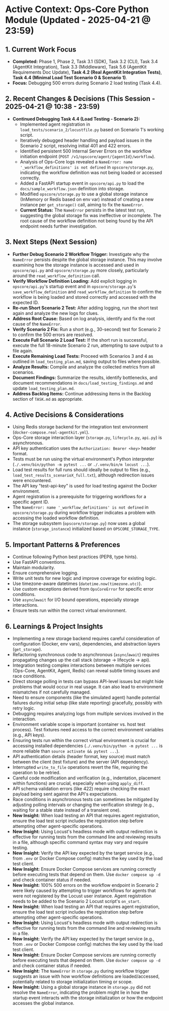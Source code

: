 # Active Context: Ops-Core Python Module (Updated - 2025-04-21 @ 23:59)

## 1. Current Work Focus
- **Completed:** Phase 1, Phase 2, Task 3.1 (SDK), Task 3.2 (CLI), Task 3.4 (AgentKit Integration), Task 3.3 (Middleware), Task 5.6 (AgentKit Requirements Doc Update), **Task 4.2 (Real AgentKit Integration Tests)**, **Task 4.4 (Minimal Load Test Scenario 0 & Scenario 1)**.
- **Focus:** Debugging 500 errors during Scenario 2 load testing (Task 4.4).

## 2. Recent Changes & Decisions (This Session - 2025-04-21 @ 10:38 - 23:59)
- **Continued Debugging Task 4.4 (Load Testing - Scenario 2):**
    - Implemented agent registration in `load_tests/scenario_2/locustfile.py` based on Scenario 1's working script.
    - Iteratively debugged header handling and payload issues in the Scenario 2 script, resolving initial 401 and 422 errors.
    - Identified persistent 500 Internal Server Errors on the workflow initiation endpoint (`POST /v1/opscore/agent/{agentId}/workflow`).
    - Analysis of Ops-Core logs revealed a `NameError: name '_workflow_definitions' is not defined` in `opscore/storage.py`, indicating the workflow definition was not being loaded or accessed correctly.
    - Added a FastAPI startup event in `opscore/api.py` to load the `docs/sample_workflow.json` definition into storage.
    - Modified `opscore/storage.py` to use a global storage instance (InMemory or Redis based on env var) instead of creating a new instance per `get_storage()` call, aiming to fix the `NameError`.
    - **Current Status:** The `NameError` persists in the latest test run, suggesting the global storage fix was ineffective or incomplete. The root cause of the workflow definition not being found by the API endpoint needs further investigation.

## 3. Next Steps (Next Session)
- **Further Debug Scenario 2 Workflow Trigger:** Investigate why the `NameError` persists despite the global storage instance. This may involve examining how the storage instance is accessed and used in `opscore/api.py` and `opscore/storage.py` more closely, particularly around the `read_workflow_definition` call.
- **Verify Workflow Definition Loading:** Add explicit logging in `opscore/api.py`'s startup event and in `opscore/storage.py`'s `save_workflow_definition` and `read_workflow_definition` to confirm the workflow is being loaded and stored correctly and accessed with the expected ID.
- **Re-run Short Scenario 2 Test:** After adding logging, run the short test again and analyze the new logs for clues.
- **Address Root Cause:** Based on log analysis, identify and fix the root cause of the `NameError`.
- **Verify Scenario 2 Fix:** Run a short (e.g., 30-second) test for Scenario 2 to confirm the 500 errors are resolved.
- **Execute Full Scenario 2 Load Test:** If the short run is successful, execute the full 18-minute Scenario 2 run, attempting to save output to a file again.
- **Execute Remaining Load Tests:** Proceed with Scenarios 3 and 4 as outlined in `load_testing_plan.md`, saving output to files where possible.
- **Analyze Results:** Compile and analyze the collected metrics from all scenarios.
- **Document Findings:** Summarize the results, identify bottlenecks, and document recommendations in `docs/load_testing_findings.md` and update `load_testing_plan.md`.
- **Address Backlog Items:** Continue addressing items in the Backlog section of `TASK.md` as appropriate.

## 4. Active Decisions & Considerations
- Using Redis storage backend for the integration test environment (`docker-compose.real-agentkit.yml`).
- Ops-Core storage interaction layer (`storage.py`, `lifecycle.py`, `api.py`) is asynchronous.
- API key authentication uses the `Authorization: Bearer <key>` header format.
- Tests must be run using the virtual environment's Python interpreter (`./.venv/bin/python -m pytest ...` or `./.venv/bin/m locust ...`).
- Load test results for full runs should ideally be output to files (e.g., `load_test_results_scenarioX_full.txt`), although redirection issues were encountered.
- The API key "test-api-key" is used for load testing against the Docker environment.
- Agent registration is a prerequisite for triggering workflows for a specific agent ID.
- The `NameError: name '_workflow_definitions' is not defined` in `opscore/storage.py` during workflow trigger indicates a problem with accessing the loaded workflow definition.
- The storage subsystem (`opscore/storage.py`) now uses a global instance (`storage_instance`) initialized based on `OPSCORE_STORAGE_TYPE`.

## 5. Important Patterns & Preferences
- Continue following Python best practices (PEP8, type hints).
- Use FastAPI conventions.
- Maintain modularity.
- Ensure comprehensive logging.
- Write unit tests for new logic and improve coverage for existing logic.
- Use timezone-aware datetimes (`datetime.now(timezone.utc)`).
- Use custom exceptions derived from `OpsCoreError` for specific error conditions.
- Use `async`/`await` for I/O bound operations, especially storage interactions.
- Ensure tests run within the correct virtual environment.

## 6. Learnings & Project Insights
- Implementing a new storage backend requires careful consideration of configuration (Docker, env vars), dependencies, and abstraction layers (`get_storage`).
- Refactoring synchronous code to asynchronous (`async`/`await`) requires propagating changes up the call stack (storage -> lifecycle -> api).
- Integration testing complex interactions between multiple services (Ops-Core, AgentKit, Agent, Redis) can reveal subtle timing issues and race conditions.
- Direct storage polling in tests can bypass API-level issues but might hide problems that would occur in real usage. It can also lead to environment mismatches if not carefully managed.
- Need to ensure components (like the simulated agent) handle potential failures during initial setup (like state reporting) gracefully, possibly with retry logic.
- Debugging requires analyzing logs from multiple services involved in the interaction.
- Environment variable scope is important (container vs. host test process). Test fixtures need access to the correct environment variables (e.g., API keys).
- Ensuring tests run within the correct virtual environment is crucial for accessing installed dependencies (`./.venv/bin/python -m pytest ...` is more reliable than `source activate && pytest ...`).
- API authentication details (header format, key source) must match between the client (test fixture) and the server (API dependency).
- Interrupted `write_to_file` operations revert the file, requiring the operation to be retried.
- Careful code modification and verification (e.g., indentation, placement within functions) are crucial, especially when using `apply_diff`.
- API schema validation errors (like 422) require checking the exact payload being sent against the API's expectations.
- Race conditions in asynchronous tests can sometimes be mitigated by adjusting polling intervals or changing the verification strategy (e.g., waiting for a stable state instead of a transient one).
- **New Insight:** When load testing an API that requires agent registration, ensure the load test script includes the registration step before attempting other agent-specific operations.
- **New Insight:** Using Locust's headless mode with output redirection is effective for running tests from the command line and reviewing results in a file, although specific command syntax may vary and require testing.
- **New Insight:** Verify the API key expected by the target service (e.g., from `.env` or Docker Compose config) matches the key used by the load test client.
- **New Insight:** Ensure Docker Compose services are running correctly before executing tests that depend on them. Use `docker compose up -d` and check container status if needed.
- **New Insight:** 100% 500 errors on the workflow endpoint in Scenario 2 were likely caused by attempting to trigger workflows for agents that were not registered by the Locust user instance. Agent registration needs to be added to the Scenario 2 Locust script's `on_start`.
- **New Insight:** When load testing an API that requires agent registration, ensure the load test script includes the registration step before attempting other agent-specific operations.
- **New Insight:** Using Locust's headless mode with output redirection is effective for running tests from the command line and reviewing results in a file.
- **New Insight:** Verify the API key expected by the target service (e.g., from `.env` or Docker Compose config) matches the key used by the load test client.
- **New Insight:** Ensure Docker Compose services are running correctly before executing tests that depend on them. Use `docker compose up -d` and check container status if needed.
- **New Insight:** The `NameError` in `storage.py` during workflow trigger suggests an issue with how workflow definitions are loaded/accessed, potentially related to storage initialization timing or scope.
- **New Insight:** Using a global storage instance in `storage.py` did not resolve the `NameError`, indicating the problem might lie in how the startup event interacts with the storage initialization or how the endpoint accesses the global instance.